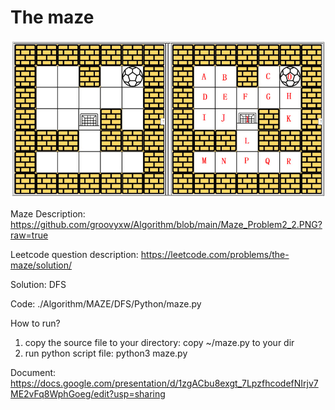 # The maze 

![GitHub Logo](Maze_Problem2_2.PNG)

Maze Description: 
https://github.com/groovyxw/Algorithm/blob/main/Maze_Problem2_2.PNG?raw=true

Leetcode question description: 
https://leetcode.com/problems/the-maze/solution/

Solution:
DFS


Code: 
./Algorithm/MAZE/DFS/Python/maze.py

How to run?
1. copy the source file to your directory: 
    copy ~/maze.py to your dir 
2. run python script file: 
    python3 maze.py

Document: 
https://docs.google.com/presentation/d/1zgACbu8exgt_7LpzfhcodefNIrjv7ME2vFq8WphGoeg/edit?usp=sharing

